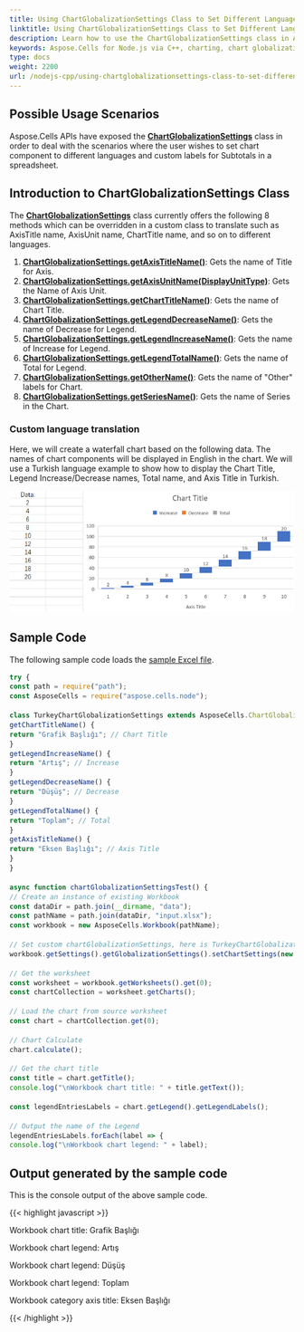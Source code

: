 ```yaml
---  
title: Using ChartGlobalizationSettings Class to Set Different Language for Chart Component with Node.js via C++  
linktitle: Using ChartGlobalizationSettings Class to Set Different Language for Chart Component  
description: Learn how to use the ChartGlobalizationSettings class in Aspose.Cells for Node.js via C++ to set different languages for chart components. Our guide will help you understand how to localize chart elements, labels, and legends.  
keywords: Aspose.Cells for Node.js via C++, charting, chart globalization, languages, localization, ChartGlobalizationSettings, elements, labels, legends.  
type: docs  
weight: 2200  
url: /nodejs-cpp/using-chartglobalizationsettings-class-to-set-different-language-for-chart-component/  
---  
```


## **Possible Usage Scenarios**  

Aspose.Cells APIs have exposed the [**ChartGlobalizationSettings**](https://reference.aspose.com/cells/nodejs-cpp/chartglobalizationsettings/) class in order to deal with the scenarios where the user wishes to set chart component to different languages and custom labels for Subtotals in a spreadsheet.  

## **Introduction to ChartGlobalizationSettings Class**  

The [**ChartGlobalizationSettings**](https://reference.aspose.com/cells/nodejs-cpp/chartglobalizationsettings/) class currently offers the following 8 methods which can be overridden in a custom class to translate such as AxisTitle name, AxisUnit name, ChartTitle name, and so on to different languages.  
1. [**ChartGlobalizationSettings.getAxisTitleName()**](https://reference.aspose.com/cells/nodejs-cpp/chartglobalizationsettings/#getAxisTitleName--): Gets the name of Title for Axis.  
1. [**ChartGlobalizationSettings.getAxisUnitName(DisplayUnitType)**](https://reference.aspose.com/cells/nodejs-cpp/chartglobalizationsettings/#getAxisUnitName-displayunittype-): Gets the Name of Axis Unit.  
1. [**ChartGlobalizationSettings.getChartTitleName()**](https://reference.aspose.com/cells/nodejs-cpp/chartglobalizationsettings/#getChartTitleName--): Gets the name of Chart Title.  
1. [**ChartGlobalizationSettings.getLegendDecreaseName()**](https://reference.aspose.com/cells/nodejs-cpp/chartglobalizationsettings/#getLegendDecreaseName--): Gets the name of Decrease for Legend.  
1. [**ChartGlobalizationSettings.getLegendIncreaseName()**](https://reference.aspose.com/cells/nodejs-cpp/chartglobalizationsettings/#getLegendIncreaseName--): Gets the name of Increase for Legend.  
1. [**ChartGlobalizationSettings.getLegendTotalName()**](https://reference.aspose.com/cells/nodejs-cpp/chartglobalizationsettings/#getLegendTotalName--): Gets the name of Total for Legend.  
1. [**ChartGlobalizationSettings.getOtherName()**](https://reference.aspose.com/cells/nodejs-cpp/chartglobalizationsettings/#getOtherName--): Gets the name of "Other" labels for Chart.  
1. [**ChartGlobalizationSettings.getSeriesName()**](https://reference.aspose.com/cells/nodejs-cpp/chartglobalizationsettings/#getSeriesName--): Gets the name of Series in the Chart.  

### **Custom language translation**  
Here, we will create a waterfall chart based on the following data. The names of chart components will be displayed in English in the chart. We will use a Turkish language example to show how to display the Chart Title, Legend Increase/Decrease names, Total name, and Axis Title in Turkish.  

![todo:image_alt_text](sample.png)  

## **Sample Code**  
The following sample code loads the [sample Excel file](waterfall.xlsx).  

```javascript
try {
const path = require("path");
const AsposeCells = require("aspose.cells.node");

class TurkeyChartGlobalizationSettings extends AsposeCells.ChartGlobalizationSettings {
getChartTitleName() {
return "Grafik Başlığı"; // Chart Title
}
getLegendIncreaseName() {
return "Artış"; // Increase
}
getLegendDecreaseName() {
return "Düşüş"; // Decrease
}
getLegendTotalName() {
return "Toplam"; // Total
}
getAxisTitleName() {
return "Eksen Başlığı"; // Axis Title
}
}

async function chartGlobalizationSettingsTest() {
// Create an instance of existing Workbook
const dataDir = path.join(__dirname, "data");
const pathName = path.join(dataDir, "input.xlsx");
const workbook = new AsposeCells.Workbook(pathName);

// Set custom chartGlobalizationSettings, here is TurkeyChartGlobalizationSettings
workbook.getSettings().getGlobalizationSettings().setChartSettings(new TurkeyChartGlobalizationSettings());

// Get the worksheet 
const worksheet = workbook.getWorksheets().get(0);
const chartCollection = worksheet.getCharts();

// Load the chart from source worksheet
const chart = chartCollection.get(0);

// Chart Calculate
chart.calculate();

// Get the chart title
const title = chart.getTitle();
console.log("\nWorkbook chart title: " + title.getText());

const legendEntriesLabels = chart.getLegend().getLegendLabels();

// Output the name of the Legend 
legendEntriesLabels.forEach(label => {
console.log("\nWorkbook chart legend: " + label);
```  

## Output generated by the sample code  

This is the console output of the above sample code.  

{{< highlight javascript >}}  

Workbook chart title: Grafik Başlığı  

Workbook chart legend: Artış  

Workbook chart legend: Düşüş  

Workbook chart legend: Toplam  

Workbook category axis title: Eksen Başlığı  

{{< /highlight >}}  
  